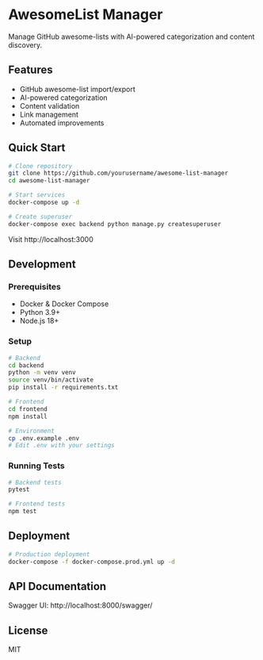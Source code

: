 # AwesomeList Manager

Manage GitHub awesome-lists with AI-powered categorization and content discovery.

## Features
- GitHub awesome-list import/export
- AI-powered categorization
- Content validation
- Link management
- Automated improvements

## Quick Start
```bash
# Clone repository
git clone https://github.com/yourusername/awesome-list-manager
cd awesome-list-manager

# Start services
docker-compose up -d

# Create superuser
docker-compose exec backend python manage.py createsuperuser
```

Visit http://localhost:3000

## Development

### Prerequisites
- Docker & Docker Compose
- Python 3.9+
- Node.js 18+

### Setup
```bash
# Backend
cd backend
python -m venv venv
source venv/bin/activate
pip install -r requirements.txt

# Frontend
cd frontend
npm install

# Environment
cp .env.example .env
# Edit .env with your settings
```

### Running Tests
```bash
# Backend tests
pytest

# Frontend tests
npm test
```

## Deployment
```bash
# Production deployment
docker-compose -f docker-compose.prod.yml up -d
```

## API Documentation
Swagger UI: http://localhost:8000/swagger/

## License
MIT

